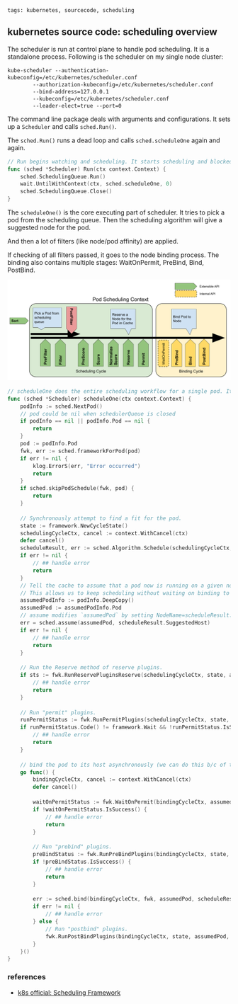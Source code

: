 ```metadata
tags: kubernetes, sourcecode, scheduling
```

## kubernetes source code: scheduling overview

The scheduler is run at control plane to handle pod scheduling. It is a standalone
 process. Following is the scheduler on my single node cluster:

    kube-scheduler --authentication-kubeconfig=/etc/kubernetes/scheduler.conf
            --authorization-kubeconfig=/etc/kubernetes/scheduler.conf
            --bind-address=127.0.0.1
            --kubeconfig=/etc/kubernetes/scheduler.conf
            --leader-elect=true --port=0

The command line package deals with arguments and configurations. It sets up a `Scheduler`
 and calls `sched.Run()`.

The `sched.Run()` runs a dead loop and calls `sched.scheduleOne` again and again.

```go
// Run begins watching and scheduling. It starts scheduling and blocked until the context is done.
func (sched *Scheduler) Run(ctx context.Context) {
	sched.SchedulingQueue.Run()
	wait.UntilWithContext(ctx, sched.scheduleOne, 0)
	sched.SchedulingQueue.Close()
}
```

The `scheduleOne()` is the core executing part of scheduler. It tries to pick a pod
 from the scheduling queue. Then the scheduling algorithm will give a suggested node
 for the pod.

And then a lot of filters (like node/pod affinity) are applied.

If checking of all filters passed, it goes to the node binding process. The binding
 also contains multiple stages: WaitOnPermit, PreBind, Bind, PostBind.

![scheduling framework extensions](./images/scheduling-framework-extensions.png)

```go
// scheduleOne does the entire scheduling workflow for a single pod. It is serialized on the scheduling algorithm's host fitting.
func (sched *Scheduler) scheduleOne(ctx context.Context) {
	podInfo := sched.NextPod()
	// pod could be nil when schedulerQueue is closed
	if podInfo == nil || podInfo.Pod == nil {
		return
	}
	pod := podInfo.Pod
	fwk, err := sched.frameworkForPod(pod)
	if err != nil {
		klog.ErrorS(err, "Error occurred")
		return
	}
	if sched.skipPodSchedule(fwk, pod) {
		return
	}

	// Synchronously attempt to find a fit for the pod.
	state := framework.NewCycleState()
	schedulingCycleCtx, cancel := context.WithCancel(ctx)
	defer cancel()
	scheduleResult, err := sched.Algorithm.Schedule(schedulingCycleCtx, fwk, state, pod)
	if err != nil {
        // ## handle error
		return
	}
	// Tell the cache to assume that a pod now is running on a given node, even though it hasn't been bound yet.
	// This allows us to keep scheduling without waiting on binding to occur.
	assumedPodInfo := podInfo.DeepCopy()
	assumedPod := assumedPodInfo.Pod
	// assume modifies `assumedPod` by setting NodeName=scheduleResult.SuggestedHost
	err = sched.assume(assumedPod, scheduleResult.SuggestedHost)
	if err != nil {
        // ## handle error
		return
	}

	// Run the Reserve method of reserve plugins.
	if sts := fwk.RunReservePluginsReserve(schedulingCycleCtx, state, assumedPod, scheduleResult.SuggestedHost); !sts.IsSuccess() {
        // ## handle error
		return
	}

	// Run "permit" plugins.
	runPermitStatus := fwk.RunPermitPlugins(schedulingCycleCtx, state, assumedPod, scheduleResult.SuggestedHost)
	if runPermitStatus.Code() != framework.Wait && !runPermitStatus.IsSuccess() {
        // ## handle error
		return
	}

	// bind the pod to its host asynchronously (we can do this b/c of the assumption step above).
	go func() {
		bindingCycleCtx, cancel := context.WithCancel(ctx)
		defer cancel()

		waitOnPermitStatus := fwk.WaitOnPermit(bindingCycleCtx, assumedPod)
		if !waitOnPermitStatus.IsSuccess() {
            // ## handle error
			return
		}

		// Run "prebind" plugins.
		preBindStatus := fwk.RunPreBindPlugins(bindingCycleCtx, state, assumedPod, scheduleResult.SuggestedHost)
		if !preBindStatus.IsSuccess() {
            // ## handle error
			return
		}

		err := sched.bind(bindingCycleCtx, fwk, assumedPod, scheduleResult.SuggestedHost, state)
		if err != nil {
            // ## handle error
		} else {
			// Run "postbind" plugins.
			fwk.RunPostBindPlugins(bindingCycleCtx, state, assumedPod, scheduleResult.SuggestedHost)
		}
	}()
}
```

### references
- [k8s official: Scheduling Framework](https://kubernetes.io/docs/concepts/scheduling-eviction/scheduling-framework/)
